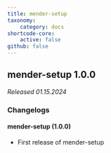 ```yaml
---
title: mender-setup
taxonomy:
    category: docs
shortcode-core:
    active: false
github: false
---
```


## mender-setup 1.0.0

_Released 01.15.2024_

### Changelogs

#### mender-setup (1.0.0)

* First release of mender-setup
